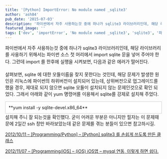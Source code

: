```yaml
---
title: '[Python] ImportError: No module named _sqlite3'
author: 'ash84'
pub_date: '2015-07-03'
description: '파이썬에서 자주 사용하는것 중에 하나가 sqlite3 라이브러리인데, 해당 라이브러리를 사용하기 위해서는 파이썬 소스 첫 머리에서 import sqlite 문을 넣어 주어야 한다. 그런데 import 를 한후에 실행을 시켜보면, 다음과 같은 에러가 떨어진다.'
featured_image: ''
tags: ['dev', 'importError', 'No module named _sqlite3', 'sqlite3', '파이썬']
---
```



<span style="font-size: 11pt; ">파이썬에서 자주 사용하는것 중에 하나가 sqlite3 라이브러리인데, 해당 라이브러리를 사용하기 위해서는 파이썬 소스 첫 머리에서 import sqlite 문을 넣어 주어야 한다. </span><span style="font-size: 11pt; line-height: 2; ">그런데 import 를 한후에 실행을 시켜보면, 다음과 같은 에러가 떨어진다. </span>

<script src="https://gist.github.com/2978144.js?file=gistfile1.py"></script>

<span style="font-size: 11pt; ">살펴보면, sqlite 에 대한 모듈이름을 찾지 못한다는 것인데, 해당 문제가 발생한 원인은 리눅스에 파이썬의 하위버전이 설치되어 있는데, 상위버전으로 업그레이드를 했을 경우, 제대로 되지 않으면 sqlite 모듈이 설치되지 않는 문제인것으로 확인 되었다. 그래서 아래와 같이 yum 명령어를 이용해서 sqlite를 강제로 설치해 주었다. </span>

<div class="txc-textbox" style="border: 1px solid rgb(203, 203, 203); background-color: rgb(255, 255, 255); padding: 10px; ">**yum install -y sqlite-devel.x86_64**

</div><span style="font-size: 11pt; ">설치해 주니 잘 되는것을 확인했다. 굳이 어려운 부분은 아니지만 필자는 이 문제때문에 2일간 ssh 창만 바라보았는데 같은 문제를 겪는 분들이 있으면 참고하시길. </span>

[2012/10/11 – [Programming/Python] – [Python] sqlite3 를 손쉽게 쓰도록 만든 클래스](http://ash84.tistory.com/834)

[2012/11/07 – [Programming/iOS] – (iOS) iOS앱 – mysql 연동, 이렇게 하면 쉽다.](http://ash84.tistory.com/846)

[  
](http://ash84.tistory.com/834)



